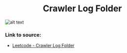 <h1 align="center">Crawler Log Folder</h1>

![alt text](https://images2.imgbox.com/db/ab/nqqsxx2e_o.png?raw=true)

### Link to source: 
- <a href="https://leetcode.com/problems/crawler-log-folder/">Leetcode - Crawler Log Folder</a>
